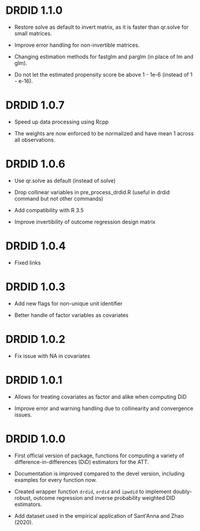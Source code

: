# DRDID 1.1.0
  * Restore solve as default to invert matrix, as it is faster than qr.solve for small matrices.
  
  * Improve error handling for non-invertible matrices.
  
  * Changing estimation methods for fastglm and parglm (in place of lm and glm).
  
  * Do not let the estimated propensity score be above 1 - 1e-6 (instead of 1 - e-16).

# DRDID 1.0.7
  * Speed up data processing using Rcpp
  
  * The weights are now enforced to be normalized and have mean 1 across all observations.

# DRDID 1.0.6
  * Use qr.solve as default (instead of solve)
  
  * Drop collinear variables in pre_process_drdid.R (useful in drdid command but not other commands)
  
  * Add compatibility with R 3.5
  
  * Improve invertibility of outcome regression design matrix
  
# DRDID 1.0.4
  * Fixed links
  
# DRDID 1.0.3
  * Add new flags for non-unique unit identifier
  
  * Better handle of factor variables as covariates

# DRDID 1.0.2
  * Fix issue with NA in covariates
  
# DRDID 1.0.1
  * Allows for treating covariates as factor and alike when computing DiD
  
  * Improve error and warning handling due to collinearity and convergence issues.
  
# DRDID 1.0.0
  * First official version of package, functions for computing a variety of difference-in-differences (DiD) estimators for the ATT. 
  
  * Documentation is improved compared to the devel version, including examples for every function now.
  
  * Created wrapper function `drdid`, `ordid` and `ipwdid` to implement doubly-robust, outcome regression and inverse probability weighted DID estimators.
  
  * Add dataset used in the empirical application of Sant'Anna and Zhao (2020).


